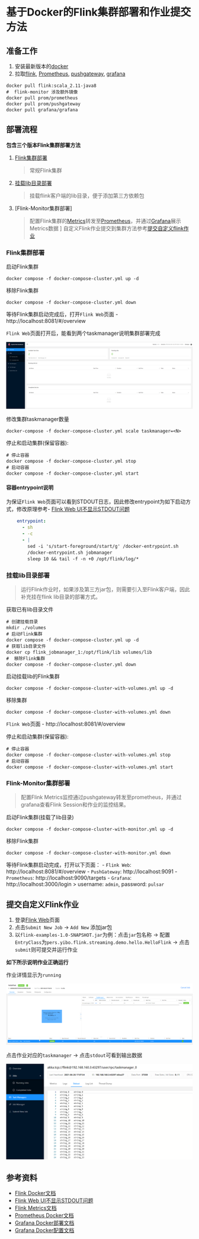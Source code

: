 基于Docker的Flink集群部署和作业提交方法
===

## 准备工作

1. 安装最新版本的[docker](https://www.docker.com/community-edition)
2. 拉取[flink](https://hub.docker.com/_/flink), [Prometheus](https://hub.docker.com/r/prom/prometheus), [pushgateway](https://hub.docker.com/r/prom/pushgateway), [grafana](https://hub.docker.com/r/grafana/grafana)

``` shell
docker pull flink:scala_2.11-java8
#  flink-monitor 涉及额外镜像
docker pull prom/prometheus
docker pull prom/pushgateway
docker pull grafana/grafana
```

## 部署流程
 
**包含三个版本Flink集群部署方法**

1. [Flink集群部署](#flink集群部署)
    > 常规Flink集群

2. [挂载lib目录部署](#挂载lib目录部署)
   > 挂载flink客户端的lib目录，便于添加第三方依赖包

3. [Flink-Monitor集群部署]
    > 配置Flink集群的[Metrics](https://ci.apache.org/projects/flink/flink-docs-release-1.13/docs/ops/metrics/)转发至[Prometheus](https://prometheus.io/)，并通过[Grafana](https://grafana.com/)展示Metrics数据
]
自定义Flink作业提交到集群方法参考[提交自定义flink作业](#提交自定义flink作业)

### Flink集群部署

启动Flink集群
``` linux
docker compose -f docker-compose-cluster.yml up -d
```

移除Flink集群
``` linux
docker compose -f docker-compose-cluster.yml down
```

等待Flink集群启动完成后，打开`Flink Web`页面
    - http://localhost:8081/#/overview

`Flink Web`页面打开后，能看到两个taskmanager说明集群部署完成

![](images/2021-06-26-11-22-39.png)

修改集群taskmanager数量
``` linux
docker-compose -f docker-compose-cluster.yml scale taskmanager=<N>
``` 

停止和启动集群(保留容器):
``` shell
# 停止容器
docker compose -f docker-compose-cluster.yml stop
# 启动容器
docker compose -f docker-compose-cluster.yml start
```

#### 容器entrypoint说明
为保证`Flink Web`页面可以看到STDOUT日志，因此修改entrypoint为如下启动方式，修改原理参考- [Flink Web UI不显示STDOUT问题](https://stackoverflow.com/questions/54036010/apache-flink-the-file-stdout-is-not-available-on-the-taskexecutor)

``` yml
    entrypoint: 
      - sh 
      - -c  
      - |
        sed -i 's/start-foreground/start/g' /docker-entrypoint.sh
        /docker-entrypoint.sh jobmanager
        sleep 10 && tail -f -n +0 /opt/flink/log/*
```

### 挂载lib目录部署
> 运行Flink作业时，如果涉及第三方jar包，则需要引入至Flink客户端，因此补充挂在flink lib目录的部署方式。

获取已有lib目录文件
``` shell
# 创建挂载目录
mkdir ./volumes
# 启动Flink集群
docker compose -f docker-compose-cluster.yml up -d
# 获取lib目录文件
docker cp flink_jobmanager_1:/opt/flink/lib volumes/lib
#  移除Flink集群
docker compose -f docker-compose-cluster.yml down
```

启动挂载lib的Flink集群
``` linux
docker compose -f docker-compose-cluster-with-volumes.yml up -d
```

移除集群
``` linux
docker compose -f docker-compose-cluster-with-volumes.yml down
```

`Flink Web`页面
    - http://localhost:8081/#/overview

停止和启动集群(保留容器):
``` shell
# 停止容器
docker compose -f docker-compose-cluster-with-volumes.yml stop
# 启动容器
docker compose -f docker-compose-cluster-with-volumes.yml start
```

### Flink-Monitor集群部署

> 配置Flink Metrics监控通过pushgateway转发至prometheus，并通过grafana查看Flink Session和作业的监控结果。

启动Flink集群(挂载了lib目录)
``` linux
docker compose -f docker-compose-cluster-with-monitor.yml up -d
```

移除Flink集群
``` linux
docker compose -f docker-compose-cluster-with-monitor.yml down
```

等待Flink集群启动完成，打开以下页面：
    - `Flink Web`: http://localhost:8081/#/overview
    - `PushGateway`: http://localhost:9091
    - `Prometheus`: http://localhost:9090/targets
    - `Grafana`: http://localhost:3000/login
        > username: `admin`, password: `pulsar`

## 提交自定义Flink作业

1. 登录[Flink Web](http://localhost:8081/#/overview)页面
2. 点击`Submit New Job` -> `Add New` 添加jar包
3. 以`flink-examples-1.0-SNAPSHOT.jar`为例：点击`jar`包名称 -> 配置`EntryClass`为`pers.yibo.flink.streaming.demo.hello.HelloFlink` -> 点击`submit`则可提交并运行作业

**如下所示说明作业正确运行**

作业详情显示为`running`

![](images/2021-06-26-17-06-55.png)

点击作业对应的`taskmanager` -> 点击`stdout`可看到输出数据

![](images/2021-06-26-17-07-49.png)

## 参考资料

- [Flink Docker文档](https://ci.apache.org/projects/flink/flink-docs-master/zh/docs/deployment/resource-providers/standalone/docker/)
- [Flink Web UI不显示STDOUT问题](https://stackoverflow.com/questions/54036010/apache-flink-the-file-stdout-is-not-available-on-the-taskexecutor)
- [Flink Metrics文档](https://ci.apache.org/projects/flink/flink-docs-release-1.13/docs/ops/metrics/)
- [Prometheus Docker文档](https://prometheus.io/docs/prometheus/latest/installation/)
- [Grafana Docker部署文档](https://grafana.com/docs/grafana/latest/installation/docker/)
- [Grafana Docker配置文档](https://grafana.com/docs/grafana/latest/administration/configure-docker/)
